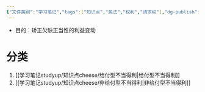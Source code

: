 ```yaml
---
{"文件类别":"学习笔记","tags":["知识点","民法","权利","请求权"],"dg-publish":true,"aliases":["不当得利请求权"],"permalink":"/学习笔记studyup/知识点cheese/不当得利返还请求权/","dgPassFrontmatter":true,"created":"2024-10-24T19:14:14.231+08:00","updated":"2024-10-29T14:44:30.162+08:00"}
---
```


- 目的：矫正欠缺正当性的利益变动
# 分类
1. [[学习笔记studyup/知识点cheese/给付型不当得利\|给付型不当得利]]
2. [[学习笔记studyup/知识点cheese/非给付型不当得利\|非给付型不当得利]]